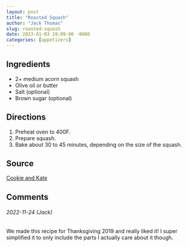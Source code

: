 ```yaml
---
layout: post
title: "Roasted Squash"
author: "Jack Thomas"
slug: roasted-squash
date: 2023-01-03 19:09:00 -0600
categories: [appetizers]
---
```


## Ingredients

- 2+ medium acorn squash
- Olive oil or butter
- Salt (optional)
- Brown sugar (optional)

## Directions

1. Preheat oven to 400F.
2. Prepare squash.
3. Bake about 30 to 45 minutes, depending on the size of the squash.

## Source

[Cookie and Kate](https://cookieandkate.com/roasted-acorn-squash-recipe/)

## Comments

###### 2022-11-24 (Jack)

We made this recipe for Thanksgiving 2019 and really liked it! I super simplified it to only include the parts I actually care about it though.
